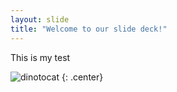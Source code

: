 ```yaml
---
layout: slide
title: "Welcome to our slide deck!"
---
```


This is my test

![dinotocat](https://octodex.github.com/images/dinotocat.png)
{: .center}
